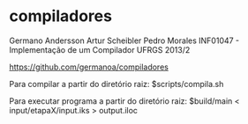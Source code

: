 compiladores
============
Germano Andersson
Artur Scheibler
Pedro Morales
INF01047 - Implementação de um Compilador
UFRGS 2013/2

https://github.com/germanoa/compiladores

Para compilar a partir do diretório raiz:
$scripts/compila.sh

Para executar programa a partir do diretório raiz:
$build/main < input/etapaX/input.iks > output.iloc
